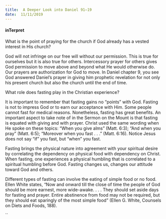 ```yaml
---
title:  A Deeper Look into Daniel 91–19
date:  11/11/2019
---
```


#### inTerpret

What is the point of praying for the church if God already has a vested interest in His church?

God will not infringe on our free will without our permission. This is true for ourselves but it is also true for others. Intercessory prayer for others gives God permission to move above and beyond what He would otherwise do. Our prayers are authorization for God to move. In Daniel chapter 9, you see God answered Daniel’s prayer in giving him prophetic revelation for not only his present church but also the church until the end of time.

What role does fasting play in the Christian experience?

It is important to remember that fasting gains no “points” with God. Fasting is not to impress God or to earn our acceptance with Him. Some people cannot fast for medical reasons. Nonetheless, fasting has great benefits. An important aspect to take note of in the Sermon on the Mount is that fasting is equated with giving and with prayer. Christ used the same wording when He spoke on these topics: “When you give alms” (Matt. 6:3); “And when you pray” (Matt. 6:5); “Moreover when you fast . . .” (Matt. 6:16). Notice Jesus does not say “if” you fast, but “when” you fast.

Fasting brings the physical nature into agreement with your spiritual desire by correlating the dependency on physical food with dependency on Christ. When fasting, one experiences a physical humbling that is correlated to a spiritual humbling before God. Fasting changes us, changes our attitude toward God and others.

Different types of fasting can involve the eating of simple food or no food. Ellen White states, “Now and onward till the close of time the people of God should be more earnest, more wide-awake. . . . They should set aside days for fasting and prayer. Entire abstinence from food may not be required, but they should eat sparingly of the most simple food” (Ellen G. White, Counsels on Diets and Foods, 188).

``